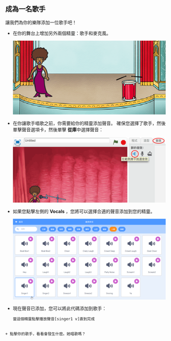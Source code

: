 ## 成為一名歌手

讓我們為你的樂隊添加一位歌手吧！

+ 在你的舞台上增加另外兩個精靈：歌手和麥克風。
    
    ![截圖](images/band-singer-mic.png)

+ 在你讓歌手唱歌之前，你需要給你的精靈添加聲音。 確保您選擇了歌手，然後單擊聲音選項卡，然後單擊 **從庫**中選擇聲音：
    
    ![截圖](images/band-import-sound.png)

+ 如果您點擊左側的 **Vocals** ，您將可以選擇合適的聲音添加到您的精靈。
    
    ![截圖](images/band-choose-sound.png)

+ 現在聲音已添加，您可以將此代碼添加到歌手：
    
    ```blocks
    當這個精靈點擊播放聲音[singer1 v]直到完成
```

+ 點擊你的歌手，看看會發生什麼。她唱歌嗎？